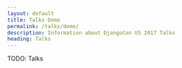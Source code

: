 ```yaml
---
layout: default
title: Talks Demo
permalink: /talks/demo/
description: Information about DjangoCon US 2017 Talks
heading: Talks
---
```


TODO: Talks
